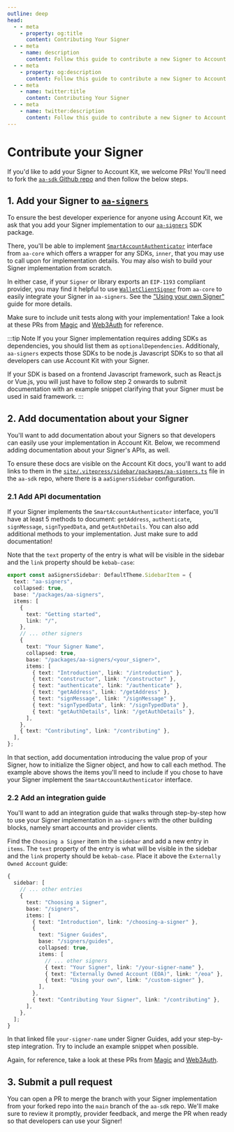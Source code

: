 ```yaml
---
outline: deep
head:
  - - meta
    - property: og:title
      content: Contributing Your Signer
  - - meta
    - name: description
      content: Follow this guide to contribute a new Signer to Account Kit documentation, and enable developers to sign ERC-4337 transactions with your Signer.
  - - meta
    - property: og:description
      content: Follow this guide to contribute a new Signer to Account Kit documentation, and enable developers to sign ERC-4337 transactions with your Signer.
  - - meta
    - name: twitter:title
      content: Contributing Your Signer
  - - meta
    - name: twitter:description
      content: Follow this guide to contribute a new Signer to Account Kit documentation, and enable developers to sign ERC-4337 transactions with your Signer.
---
```


# Contribute your Signer

If you'd like to add your Signer to Account Kit, we welcome PRs! You'll need to fork the [`aa-sdk` Github repo](https://github.com/alchemyplatform/aa-sdk) and then follow the below steps.

## 1. Add your Signer to [`aa-signers`](https://github.com/alchemyplatform/aa-sdk/tree/main/packages/signers)

To ensure the best developer experience for anyone using Account Kit, we ask that you add your Signer implementation to our [`aa-signers`](https://github.com/alchemyplatform/aa-sdk/tree/main/packages/signers) SDK package.

There, you'll be able to implement [`SmartAccountAuthenticator`](https://github.com/alchemyplatform/aa-sdk/blob/main/packages/core/src/signer/types.ts#L15) interface from `aa-core` which offers a wrapper for any SDKs, `inner`, that you may use to call upon for implementation details. You may also wish to build your Signer implementation from scratch.

In either case, if your `Signer` or library exports an `EIP-1193` compliant provider, you may find it helpful to use [`WalletClientSigner`](/packages/aa-core/signers/wallet-client) from `aa-core` to easily integrate your Signer in `aa-signers`. See the ["Using your own Signer"](/signers/guides/custom-signer) guide for more details.

Make sure to include unit tests along with your implementation! Take a look at these PRs from [Magic](https://github.com/alchemyplatform/aa-sdk/pull/229) and [Web3Auth](https://github.com/alchemyplatform/aa-sdk/pull/247) for reference.

:::tip Note
If you your Signer implementation requires adding SDKs as dependencies, you should list them as `optionalDependencies`. Additionaly, `aa-signers` expects those SDKs to be node.js Javascript SDKs to so that all developers can use Account Kit with your Signer.

If your SDK is based on a frontend Javascript framework, such as React.js or Vue.js, you will just have to follow step 2 onwards to submit documentation with an example snippet clarifying that your Signer must be used in said framework.
:::

## 2. Add documentation about your Signer

You'll want to add documentation about your Signers so that developers can easily use your implementation in Account Kit. Below, we recommend adding documentation about your Signer's APIs, as well.

To ensure these docs are visible on the Account Kit docs, you'll want to add links to them in the [`site/.vitepress/sidebar/packages/aa-signers.ts`](https://github.com/alchemyplatform/aa-sdk/blob/main/site/.vitepress/sidebar/packages/aa-signers.ts) file in the `aa-sdk` repo, where there is a `aaSignersSidebar` configuration.

### 2.1 Add API documentation

If your Signer implements the `SmartAccountAuthenticator` interface, you'll have at least 5 methods to document: `getAddress`, `authenticate`, `signMessage`, `signTypedData`, and `getAuthDetails`. You can also add additional methods to your implementation. Just make sure to add documentation!

Note that the `text` property of the entry is what will be visible in the sidebar and the `link` property should be `kebab-case`:

```ts
export const aaSignersSidebar: DefaultTheme.SidebarItem = {
  text: "aa-signers",
  collapsed: true,
  base: "/packages/aa-signers",
  items: [
    {
      text: "Getting started",
      link: "/",
    },
    // ... other signers
    {
      text: "Your Signer Name",
      collapsed: true,
      base: "/packages/aa-signers/<your_signer>",
      items: [
        { text: "Introduction", link: "/introduction" },
        { text: "constructor", link: "/constructor" },
        { text: "authenticate", link: "/authenticate" },
        { text: "getAddress", link: "/getAddress" },
        { text: "signMessage", link: "/signMessage" },
        { text: "signTypedData", link: "/signTypedData" },
        { text: "getAuthDetails", link: "/getAuthDetails" },
      ],
    },
    { text: "Contributing", link: "/contributing" },
  ],
};
```

In that section, add documentation introducing the value prop of your Signer, how to initialize the Signer object, and how to call each method. The example above shows the items you'll need to include if you chose to have your Signer implement the `SmartAccountAuthenticator` interface.

### 2.2 Add an integration guide

You'll want to add an integration guide that walks through step-by-step how to use your Signer implementation in `aa-signers` with the other building blocks, namely smart accounts and provider clients.

Find the `Choosing a Signer` item in the `sidebar` and add a new entry in `items`. The `text` property of the entry is what will be visible in the sidebar and the `link` property should be `kebab-case`. Place it above the `Externally Owned Account` guide:

```ts
{
  sidebar: [
    // ... other entries
    {
      text: "Choosing a Signer",
      base: "/signers",
      items: [
        { text: "Introduction", link: "/choosing-a-signer" },
        {
          text: "Signer Guides",
          base: "/signers/guides",
          collapsed: true,
          items: [
            // ... other signers
            { text: "Your Signer", link: "/your-signer-name" },
            { text: "Externally Owned Account (EOA)", link: "/eoa" },
            { text: "Using your own", link: "/custom-signer" },
          ],
        },
        { text: "Contributing Your Signer", link: "/contributing" },
      ],
    },
  ];
}
```

In that linked file `your-signer-name` under Signer Guides, add your step-by-step integration. Try to include an example snippet when possible.

Again, for reference, take a look at these PRs from [Magic](https://github.com/alchemyplatform/aa-sdk/pull/229) and [Web3Auth](https://github.com/alchemyplatform/aa-sdk/pull/247).

## 3. Submit a pull request

You can open a PR to merge the branch with your Signer implementation from your forked repo into the `main` branch of the `aa-sdk` repo. We'll make sure to review it promptly, provider feedback, and merge the PR when ready so that developers can use your Signer!
